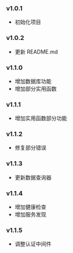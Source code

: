 ### v1.0.1
- 初始化项目

### v1.0.2
- 更新 README.md

### v1.1.0
- 增加数据库功能
- 增加部分实用函数

### v1.1.1
- 增加实用函数部分功能

### v1.1.2
- 修复部分错误

### v1.1.3
- 更新数据查询器

### v1.1.4
- 增加健康检查
- 增加服务发现

### v1.1.5
- 调整认证中间件